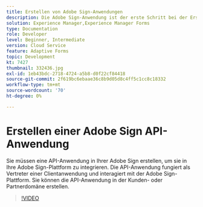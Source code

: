 ```yaml
---
title: Erstellen von Adobe Sign-Anwendungen
description: Die Adobe Sign-Anwendung ist der erste Schritt bei der Erstellung der Integration zwischen AEM Forms und Adobe Sign.
solution: Experience Manager,Experience Manager Forms
type: Documentation
role: Developer
level: Beginner, Intermediate
version: Cloud Service
feature: Adaptive Forms
topic: Development
kt: 7427
thumbnail: 332436.jpg
exl-id: 1eb43bdc-2718-4724-a5b8-d0f22cf84418
source-git-commit: 2f619bc6ebaae36c8b9d05d8c4ff5c1cc8c18332
workflow-type: tm+mt
source-wordcount: '70'
ht-degree: 0%

---
```


# Erstellen einer Adobe Sign API-Anwendung

Sie müssen eine API-Anwendung in Ihrer Adobe Sign erstellen, um sie in Ihre Adobe Sign-Plattform zu integrieren. Die API-Anwendung fungiert als Vertreter einer Clientanwendung und interagiert mit der Adobe Sign-Plattform. Sie können die API-Anwendung in der Kunden- oder Partnerdomäne erstellen.

>[!VIDEO](https://video.tv.adobe.com/v/332436?quality=12&learn=on)
